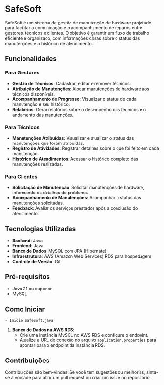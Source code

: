 # SafeSoft

SafeSoft é um sistema de gestão de manutenção de hardware projetado para facilitar a comunicação e o acompanhamento de reparos entre gestores, técnicos e clientes. O objetivo é garantir um fluxo de trabalho eficiente e organizado, com informações claras sobre o status das manutenções e o histórico de atendimento.

## Funcionalidades

### Para Gestores
- **Gestão de Técnicos**: Cadastrar, editar e remover técnicos.
- **Atribuição de Manutenções**: Alocar manutenções de hardware aos técnicos disponíveis.
- **Acompanhamento de Progresso**: Visualizar o status de cada manutenção e seu histórico.
- **Relatórios**: Gerar relatórios sobre o desempenho dos técnicos e o andamento das manutenções.

### Para Técnicos
- **Manutenções Atribuídas**: Visualizar e atualizar o status das manutenções que foram atribuídas.
- **Registro de Atividades**: Registrar detalhes sobre o que foi feito em cada manutenção.
- **Histórico de Atendimentos**: Acessar o histórico completo das manutenções realizadas.

### Para Clientes
- **Solicitação de Manutenção**: Solicitar manutenções de hardware, informando os detalhes do problema.
- **Acompanhamento de Manutenções**: Acompanhar o status das manutenções solicitadas.
- **Feedback**: Avaliar os serviços prestados após a conclusão do atendimento.

## Tecnologias Utilizadas

- **Backend**: Java
- **Frontend**: Java
- **Banco de Dados**: MySQL com JPA (Hibernate)
- **Infraestrutura**: AWS (Amazon Web Services) RDS para hospedagem
- **Controle de Versão**: Git

## Pré-requisitos

- Java 21 ou superior
- MySQL

## Como Iniciar
    - Inicie SafeSoft.java

1. **Banco de Dados na AWS RDS**:
    - Crie uma instância MySQL no AWS RDS e configure o endpoint.
    - Atualize a URL de conexão no arquivo `application.properties` para apontar para o endpoint da instância RDS.

## Contribuições

Contribuições são bem-vindas! Se você tem sugestões ou melhorias, sinta-se à vontade para abrir um pull request ou criar um issue no repositório.

